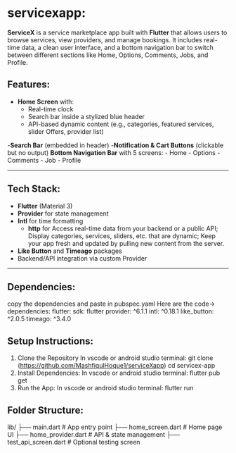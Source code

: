 # servicexapp:

**ServiceX** is a service marketplace app built with **Flutter** that allows users to browse services, 
view providers, and manage bookings. It includes real-time data, a clean user interface, and a bottom 
navigation bar to switch between different sections like Home, Options, Comments, Jobs, and Profile.

## Features:

- **Home Screen** with:
    - Real-time clock
    - Search bar inside a stylized blue header
    - API-based dynamic content (e.g., categories, featured services, slider Offers, provider list)

-**Search Bar** (embedded in header)
-**Notification & Cart Buttons** (clickable but no output)
**Bottom Navigation Bar** with 5 screens:
    - Home
    - Options
    - Comments
    - Job
    - Profile

---

## Tech Stack:

- **Flutter** (Material 3)
- **Provider** for state management
- **Intl** for time formatting
  - **http** for  Access real-time data from your backend or a public API; 
                Display categories, services, sliders, etc. that are dynamic; 
                Keep your app fresh and updated by pulling new content from the server.
- **Like Button** and **Timeago** packages
- Backend/API integration via custom Provider

---

##  Dependencies:

copy the dependencies and paste in pubspec.yaml
Here are the code-> 
dependencies:
  flutter:
    sdk: flutter
  provider: ^6.1.1
  intl: ^0.18.1
  like_button: ^2.0.5
  timeago: ^3.4.0


## Setup Instructions:
1. Clone the Repository
   In vscode or android studio terminal:
   git clone (https://github.com/MashfiqulHoque1/serviceXapp)
   cd servicex-app
2. Install Dependencies: In vscode or android studio terminal:
   flutter pub get
3. Run the App: In vscode or android studio terminal:
   flutter run

## Folder Structure:
lib/
├── main.dart               # App entry point
├── home_screen.dart        # Home page UI
├── home_provider.dart      # API & state management
├── test_api_screen.dart    # Optional testing screen



